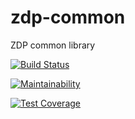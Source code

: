 # zdp-common
ZDP common library

[![Build Status](https://travis-ci.org/zerodaypayments/zdp-common.svg?branch=master)](https://travis-ci.org/zerodaypayments/zdp-common)

[![Maintainability](https://api.codeclimate.com/v1/badges/4a0fbd4c117450ce28a8/maintainability)](https://codeclimate.com/github/zerodaypayments/zdp-common/maintainability)

[![Test Coverage](https://api.codeclimate.com/v1/badges/4a0fbd4c117450ce28a8/test_coverage)](https://codeclimate.com/github/zerodaypayments/zdp-common/test_coverage)

